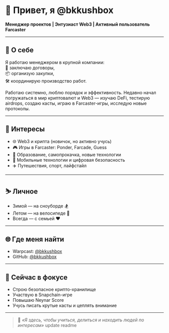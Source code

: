 # 👋 Привет, я @bkkushbox  
**Менеджер проектов | Энтузиаст Web3 | Активный пользователь Farcaster**

---

## 💼 О себе  
Я работаю менеджером в крупной компании:  
📃 заключаю договоры,  
📦 организую закупки,  
🛠️ координирую производство работ.  

Работаю системно, люблю порядок и эффективность. Недавно начал погружаться в мир криптовалют и Web3 — изучаю DeFi, тестирую airdrops, создаю касты, играю в Farcaster-игры, исследую новые протоколы.

---

## 🚀 Интересы  
- 🌐 Web3 и крипта (новичок, но активно учусь)  
- 🎮 Игры в Farcaster: Ponder, Farcade, Guess  
- 🧠 Образование, самопрокачка, новые технологии  
- 📲 Мобильные технологии и цифровая безопасность  
- ✈️ Путешествия, спорт, лайфстайл

---

## ⛷️ Личное  
- Зимой — на сноуборде 🏂  
- Летом — на велосипеде 🚴  
- Всегда — с семьей ❤️

---

## 🌐 Где меня найти  
- Warpcast: [@bkkushbox](https://warpcast.com/bkkushbox)  
- GitHub: [@bkkushbox](https://github.com/bkkushbox)

---

## 📌 Сейчас в фокусе  
- Строю безопасное крипто-хранилище  
- Участвую в Snapchain-игре  
- Повышаю Neynar Score  
- Учусь писать крутые касты и цеплять внимание

---

> 🧩 *«Я здесь, чтобы учиться, делиться и находить людей по интересам»*
> update readme
